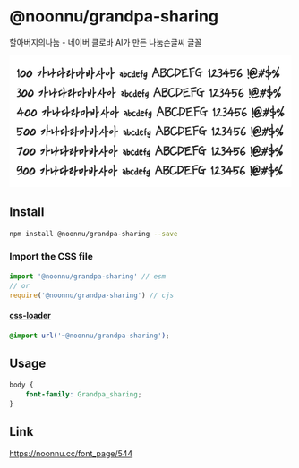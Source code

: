 # @noonnu/grandpa-sharing

할아버지의나눔 - 네이버 클로바 AI가 만든 나눔손글씨 글꼴

![example](./example.png)

## Install

```bash
npm install @noonnu/grandpa-sharing --save
```

### Import the CSS file

```js
import '@noonnu/grandpa-sharing' // esm
// or
require('@noonnu/grandpa-sharing') // cjs
```

#### [css-loader](https://github.com/webpack-contrib/css-loader)

```css
@import url('~@noonnu/grandpa-sharing');
```

## Usage

```css
body {
    font-family: Grandpa_sharing;
}
```

## Link

https://noonnu.cc/font_page/544
